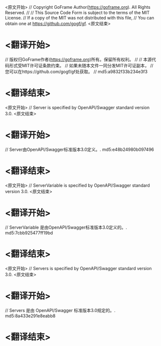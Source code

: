 
<原文开始>
// Copyright GoFrame Author(https://goframe.org). All Rights Reserved.
//
// This Source Code Form is subject to the terms of the MIT License.
// If a copy of the MIT was not distributed with this file,
// You can obtain one at https://github.com/gogf/gf.
<原文结束>

# <翻译开始>
// 版权归GoFrame作者(https://goframe.org)所有。保留所有权利。
//
// 本源代码形式受MIT许可证条款约束。
// 如果未随本文件一同分发MIT许可证副本，
// 您可以在https://github.com/gogf/gf处获取。
// md5:a9832f33b234e3f3
# <翻译结束>


<原文开始>
// Server is specified by OpenAPI/Swagger standard version 3.0.
<原文结束>

# <翻译开始>
// Server由OpenAPI/Swagger标准版本3.0定义。. md5:e48b24980b097496
# <翻译结束>


<原文开始>
// ServerVariable is specified by OpenAPI/Swagger standard version 3.0.
<原文结束>

# <翻译开始>
// ServerVariable 是由OpenAPI/Swagger标准版本3.0定义的。. md5:7cbb925477ff19bd
# <翻译结束>


<原文开始>
// Servers is specified by OpenAPI/Swagger standard version 3.0.
<原文结束>

# <翻译开始>
// Servers 是由 OpenAPI/Swagger 标准版本3.0规定的。. md5:8a433e291e8eabb8
# <翻译结束>

